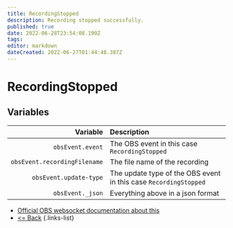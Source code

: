 ```yaml
---
title: RecordingStopped
description: Recording stopped successfully.
published: true
date: 2022-06-28T23:54:08.190Z
tags: 
editor: markdown
dateCreated: 2022-06-27T01:44:48.387Z
---
```


# RecordingStopped

## Variables

| Variable | Description |
|---------:|:------------|
| `obsEvent.event` | The OBS event in this case `RecordingStopped`
| `obsEvent.recordingFilename` | The file name of the recording |
| `obsEvent.update-type` | The update type of the OBS event in this case `RecordingStopped`
| `obsEvent._json` | Everything above in a json format

* [Official OBS websocket documentation about this](https://github.com/obsproject/obs-websocket/blob/4.x-current/docs/generated/protocol.md#recordingstopped)
* [<= Back](/en/Integrations/OBS/Events)
{.links-list}